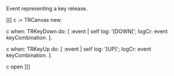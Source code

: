 Event representing a key release.

[[[
c := TRCanvas new.

c when: TRKeyDown do: [ :event |
	self log: '[DOWN]'; logCr: event keyCombination.
].

c when: TRKeyUp do: [ :event |
	self log: '[UP]'; logCr: event keyCombination.
].

c open
]]]